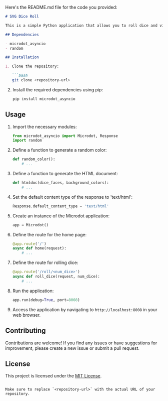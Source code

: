 Here's the README.md file for the code you provided:

```markdown
# SVG Dice Roll

This is a simple Python application that allows you to roll dice and visualize the results using SVG graphics.

## Dependencies

- microdot_asyncio
- random

## Installation

1. Clone the repository:

   ```bash
   git clone <repository-url>
   ```

2. Install the required dependencies using pip:

   ```bash
   pip install microdot_asyncio
   ```

## Usage

1. Import the necessary modules:

   ```python
   from microdot_asyncio import Microdot, Response
   import random
   ```

2. Define a function to generate a random color:

   ```python
   def random_color():
       # ...
   ```

3. Define a function to generate the HTML document:

   ```python
   def htmldoc(dice_faces, background_colors):
       # ...
   ```

4. Set the default content type of the response to 'text/html':

   ```python
   Response.default_content_type = 'text/html'
   ```

5. Create an instance of the Microdot application:

   ```python
   app = Microdot()
   ```

6. Define the route for the home page:

   ```python
   @app.route('/')
   async def home(request):
       # ...
   ```

7. Define the route for rolling dice:

   ```python
   @app.route('/roll/<num_dice>')
   async def roll_dice(request, num_dice):
       # ...
   ```

8. Run the application:

   ```python
   app.run(debug=True, port=8008)
   ```

9. Access the application by navigating to `http://localhost:8008` in your web browser.

## Contributing

Contributions are welcome! If you find any issues or have suggestions for improvement, please create a new issue or submit a pull request.

## License

This project is licensed under the [MIT License](LICENSE).
```

Make sure to replace `<repository-url>` with the actual URL of your repository.
